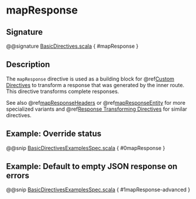 <a id="mapresponse"></a>
# mapResponse

## Signature

@@signature [BasicDirectives.scala](../../../../../../../../../akka-http/src/main/scala/akka/http/scaladsl/server/directives/BasicDirectives.scala) { #mapResponse }

## Description

The `mapResponse` directive is used as a building block for @ref[Custom Directives](../custom-directives.md#custom-directives) to transform a response that
was generated by the inner route. This directive transforms complete responses.

See also @ref[mapResponseHeaders](mapResponseHeaders.md#mapresponseheaders) or @ref[mapResponseEntity](mapResponseEntity.md#mapresponseentity) for more specialized variants and
@ref[Response Transforming Directives](index.md#response-transforming-directives) for similar directives.

## Example: Override status

@@snip [BasicDirectivesExamplesSpec.scala](../../../../../../../test/scala/docs/http/scaladsl/server/directives/BasicDirectivesExamplesSpec.scala) { #0mapResponse }

## Example: Default to empty JSON response on errors

@@snip [BasicDirectivesExamplesSpec.scala](../../../../../../../test/scala/docs/http/scaladsl/server/directives/BasicDirectivesExamplesSpec.scala) { #1mapResponse-advanced }